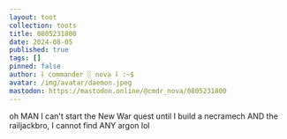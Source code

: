```yaml
---
layout: toot
collection: toots
title: 0805231800
date: 2024-08-05
published: true
tags: []
pinned: false
author: ⸸ commander ░ nova ⸸ :~$
avatar: /img/avatar/daemon.jpeg
mastodon: https://mastodon.online/@cmdr_nova/0805231800
---
```


oh MAN I can't start the New War quest until I build a necramech AND the railjackbro, I cannot find ANY argon lol
